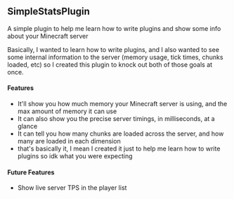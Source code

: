 ## SimpleStatsPlugin
A simple plugin to help me learn how to write plugins and show some info about your Minecraft server

Basically, I wanted to learn how to write plugins, and I also wanted to see some internal information to the server 
(memory usage, tick times, chunks loaded, etc) so I created this plugin to knock out both of those goals at once.

#### Features
* It'll show you how much memory your Minecraft server is using, and the max amount of memory it can use
* It can also show you the precise server timings, in milliseconds, at a glance
* It can tell you how many chunks are loaded across the server, and how many are loaded in each dimension
* that's basically it, I mean I created it just to help me learn how to write plugins so idk what you were expecting

#### Future Features
* Show live server TPS in the player list